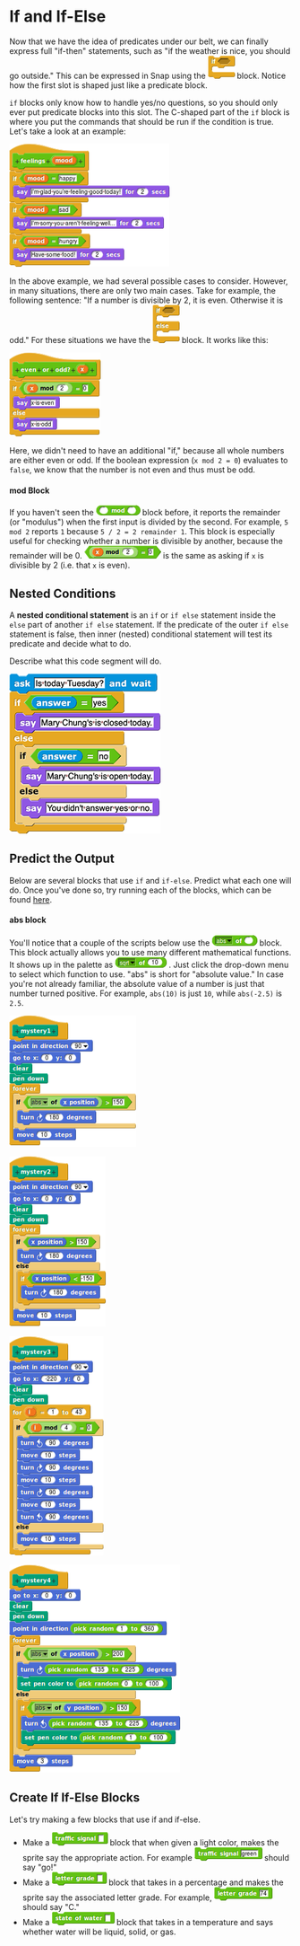 # If and If-Else

Now that we have the idea of predicates under our belt, we can finally express full "if-then" statements, such as "if the weather is nice, you should go outside." This can be expressed in Snap using the ![](../.gitbook/assets/image%20%2837%29.png) block. Notice how the first slot is shaped just like a predicate block. 

`if` blocks only know how to handle yes/no questions, so you should only ever put predicate blocks into this slot. The C-shaped part of the `if` block is where you put the commands that should be run if the condition is true. Let's take a look at an example:

![](../.gitbook/assets/image%20%2833%29.png)

In the above example, we had several possible cases to consider. However, in many situations, there are only two main cases. Take for example, the following sentence: "If a number is divisible by 2, it is even. Otherwise it is odd." For these situations we have the ![](../.gitbook/assets/image%20%2886%29.png) block. It works like this:

![](../.gitbook/assets/image%20%28179%29.png)

Here, we didn't need to have an additional "if," because all whole numbers are either even or odd. If the boolean expression \(`x mod 2 = 0`\) evaluates to `false`, we know that the number is not even and thus must be odd.

#### mod Block

If you haven't seen the ![](../.gitbook/assets/image%20%28120%29.png) block before, it reports the remainder \(or "modulus"\) when the first input is divided by the second. For example, `5 mod 2` reports `1` because `5 / 2 = 2 remainder 1`. This block is especially useful for checking whether a number is divisible by another, because the remainder will be 0. ![](../.gitbook/assets/image%20%2856%29.png) is the same as asking if `x` is divisible by 2 \(i.e. that `x` is even\).

## Nested Conditions

A **nested conditional statement** is an `if` or `if else` statement inside the `else` part of another `if else` statement. If the predicate of the outer `if else` statement is false, then inner \(nested\) conditional statement will test its predicate and decide what to do.

Describe what this code segment will do.

![](../.gitbook/assets/image%20%28175%29.png)

## Predict the Output

Below are several blocks that use `if` and `if-else`. Predict what each one will do. Once you've done so, try running each of the blocks, which can be found [here](http://snap.berkeley.edu/snapsource/snap.html#open:https://beautyjoy.github.io/bjc-r/prog/conditionals/predict-if-functions.xml).

#### abs block

You'll notice that a couple of the scripts below use the ![](../.gitbook/assets/image%20%28174%29.png) block. This block actually allows you to use many different mathematical functions. It shows up in the palette as ![](../.gitbook/assets/image%20%28170%29.png) . Just click the drop-down menu to select which function to use. "abs" is short for "absolute value." In case you're not already familiar, the absolute value of a number is just that number turned positive. For example, `abs(10)` is just `10`, while `abs(-2.5)` is `2.5`.

![](../.gitbook/assets/image%20%28135%29.png)

![](../.gitbook/assets/image%20%2810%29.png)

![](../.gitbook/assets/image%20%2832%29.png)

![](../.gitbook/assets/image%20%2829%29.png)

## Create If If-Else Blocks

Let's try making a few blocks that use if and if-else.

* Make a ![](../.gitbook/assets/image%20%28126%29.png) block that when given a light color, makes the sprite say the appropriate action. For example ![](../.gitbook/assets/image%20%28143%29.png) should say "go!"
* Make a ![](../.gitbook/assets/image%20%28134%29.png) block that takes in a percentage and makes the sprite say the associated letter grade. For example, ![](../.gitbook/assets/image%20%28150%29.png) should say "C."
* Make a ![](../.gitbook/assets/image%20%2816%29.png) block that takes in a temperature and says whether water will be liquid, solid, or gas.

